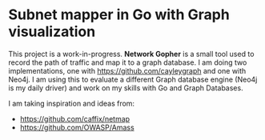 # Subnet mapper in Go with Graph visualization
This project is a work-in-progress. **Network Gopher** is a small tool used to record the path of traffic and map it to a graph database. I am doing two implementations, one with https://github.com/cayleygraph and one with Neo4j. I am using this to evaluate a different Graph database engine (Neo4j is my daily driver) and work on my skills with Go and Graph Databases.

I am taking inspiration and ideas from:
- https://github.com/caffix/netmap
- https://github.com/OWASP/Amass